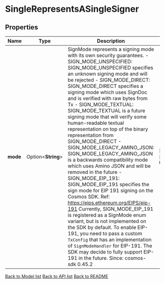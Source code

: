# SingleRepresentsASingleSigner

## Properties

Name | Type | Description | Notes
------------ | ------------- | ------------- | -------------
**mode** | Option<**String**> | SignMode represents a signing mode with its own security guarantees.   - SIGN_MODE_UNSPECIFIED: SIGN_MODE_UNSPECIFIED specifies an unknown signing mode and will be rejected  - SIGN_MODE_DIRECT: SIGN_MODE_DIRECT specifies a signing mode which uses SignDoc and is verified with raw bytes from Tx  - SIGN_MODE_TEXTUAL: SIGN_MODE_TEXTUAL is a future signing mode that will verify some human-readable textual representation on top of the binary representation from SIGN_MODE_DIRECT  - SIGN_MODE_LEGACY_AMINO_JSON: SIGN_MODE_LEGACY_AMINO_JSON is a backwards compatibility mode which uses Amino JSON and will be removed in the future  - SIGN_MODE_EIP_191: SIGN_MODE_EIP_191 specifies the sign mode for EIP 191 signing on the Cosmos SDK. Ref: https://eips.ethereum.org/EIPS/eip-191  Currently, SIGN_MODE_EIP_191 is registered as a SignMode enum variant, but is not implemented on the SDK by default. To enable EIP-191, you need to pass a custom `TxConfig` that has an implementation of `SignModeHandler` for EIP-191. The SDK may decide to fully support EIP-191 in the future.  Since: cosmos-sdk 0.45.2 | [optional][default to Unspecified]

[Back to Model list](../README.md#documentation-for-models) [Back to API list](../README.md#documentation-for-api-endpoints) [Back to README](../README.md)


